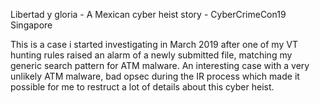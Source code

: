 Libertad y gloria - A Mexican cyber heist story - CyberCrimeCon19 Singapore

This is a case i started investigating in March 2019 after one of my VT hunting rules raised an alarm of a newly submitted file, matching my generic search pattern for ATM malware.
An interesting case with a very unlikely ATM malware, bad opsec during the IR process which made it possible for me to restruct a lot of details about this cyber heist.
